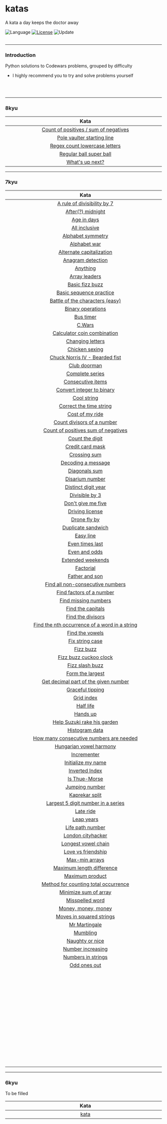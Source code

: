 # katas
A kata a day keeps the doctor away

![Language](https://img.shields.io/badge/language-Python-blue.svg)&nbsp;[![License](https://img.shields.io/badge/license-MIT-green.svg)](./LICENSE)&nbsp;![Update](https://img.shields.io/badge/update-Daily-brightgreen.svg)&nbsp;
<br><br>

---

### Introduction 

Python solutions to Codewars problems, grouped by difficulty 

- I highly recommend you to try and solve problems yourself  


<br><br>

---

### 8kyu

|<div style="width:500px">Kata</div>|<div style="width:1000px">Notes</div>|<div style="width:200px">Solution</div>|
| :---: | --- | --- |
|[Count of positives / sum of negatives](https://www.codewars.com/kata/576bb71bbbcf0951d5000044)|Arrays, list comprehension|[Link](/8kyu/8kyu%20-%20Count%20of%20positives%20sum%20of%20negatives.md)
|[Pole vaulter starting line](https://www.codewars.com/kata/5786f8404c4709148f0006bf)|Math, logic|[Link](/8kyu/8kyu%20-%20Pole%20vaulter%20starting%20line.md)
|[Regex count lowercase letters](https://www.codewars.com/kata/56a946cd7bd95ccab2000055)|Regex, find all patterns|[Link](/8kyu/8kyu%20-%20Count%20of%20positives%20sum%20of%20negatives.md)
|[Regular ball super ball](https://www.codewars.com/kata/53f0f358b9cb376eca001079)|Classes, OOP|[Link](/8kyu/8kyu%20-%20Regular%20ball%20super%20ball.md)
|[What's up next?](https://www.codewars.com/kata/542ebbdb494db239f8000046)|Iterables, generators|[Link](8kyu/8kyu%20-%20What's%20up%20next.md)


---


### 7kyu 

|<div style="width:500px">Kata</div>|<div style="width:1000px">Notes</div>|<div style="width:200px">Solution</div>|
| :---: | --- | --- |
|[A rule of divisibility by 7](https://www.codewars.com/kata/55e6f5e58f7817808e00002e)|While loops, divmod|[Link](/7kyu/7kyu%20-%20A%20rule%20of%20divisibility%20by%207.md)
|[After(?) midnight](https://www.codewars.com/kata/56fac4cfda8ca6ec0f001746)|Dates and times, formatting|[Link](/7kyu/7kyu%20-%20After%20midnight.md)
|[Age in days](https://www.codewars.com/kata/5803753aab6c2099e600000e)|Dates and times|[Link](/7kyu/7kyu%20-%20Age%20in%20days.md)
|[All inclusive](https://www.codewars.com/kata/5700c9acc1555755be00027e)|Conditionals - all True, string rotations|[Link](/7kyu/7kyu%20-%20All%20inclusive.md)
|[Alphabet symmetry](https://www.codewars.com/kata/59d9ff9f7905dfeed50000b0)|Nested list comprehensions, enumeration|[Link](/7kyu/7kyu%20-%20Alphabet%20symmetry.md)
|[Alphabet war](https://www.codewars.com/kata/59377c53e66267c8f6000027)|Key-values, conditionals, strings|[Link](/7kyu/7kyu%20-%20Alphabet%20war.md)
|[Alternate capitalization](https://www.codewars.com/kata/59cfc000aeb2844d16000075)|Strings, list comprehension|[Link](/7kyu/7kyu%20-%20Alternate%20capitalization.md)
|[Anagram detection](https://www.codewars.com/kata/529eef7a9194e0cbc1000255)|Sets, anagram checking|[Link](/7kyu/7kyu%20-%20Anagram%20detection.md)
|[Anything](https://www.codewars.com/kata/557d9e4d155e2dbf050000aa)|Classes, dunder methods|[Link](/7kyu/7kyu%20-%20Anything.md)
|[Array leaders](https://www.codewars.com/kata/5a651865fd56cb55760000e0)|Arrays, all comparisons|[Link](/7kyu/7kyu%20-%20Array%20leaders.md)
|[Basic fizz buzz](https://www.codewars.com/kata/5300901726d12b80e8000498)|Conditionals, fizzbuzz|[Link](/7kyu/7kyu%20-%20Basic%20fizz%20buzz.md)
|[Basic sequence practice](https://www.codewars.com/kata/5436f26c4e3d6c40e5000282/train/python)|Accumulate, range, step|[Link](/7kyu/7kyu%20-%20Basic%20sequence%20practice.md)
|[Battle of the characters (easy)](https://www.codewars.com/kata/595519279be6c575b5000016)|Enumeration, dictionaries, conditionals, strings|[Link](/7kyu/7kyu%20-%20Battle%20of%20the%20characters%20(easy).md)
|[Binary operations](https://www.codewars.com/kata/560e80734267381a270000a2)|Binary, bits, indexing|[Link](/7kyu/7kyu%20-%20Binary%20operations.md)
|[Bus timer](https://www.codewars.com/kata/5736378e3f3dfd5a820000cb)|Time formatting, conditionals|[Link](/7kyu/7kyu%20-%20Bus%20timer.md)
|[C.Wars](https://www.codewars.com/kata/55968ab32cf633c3f8000008)|String manipulation|[Link](/7kyu/7kyu%20-%20C.Wars.md)
|[Calculator coin combination](https://www.codewars.com/kata/564d0490e96393fc5c000029)|Divmod, integers|[Link](/7kyu/7kyu%20-%20Calculator%20coin%20combination.md)
|[Changing letters](https://www.codewars.com/kata/5831c204a31721e2ae000294)|Strings, list comprehension|[Link](/7kyu/7kyu%20-%20Changing%20letters.md)
|[Chicken sexing](https://www.codewars.com/kata/57ed40e3bd793e9c92000fcb)|List comprehension|[Link](/7kyu/7kyu%20-%20Chicken%20sexing.md)
|[Chuck Norris IV - Bearded fist](https://www.codewars.com/kata/57066708cb7293901a0013a1)|Chaining iterables, mapping|[Link](/7kyu/7kyu%20-%20Chuck%20Norris%20IV%20-%20Bearded%20fist.md)
|[Club doorman](https://www.codewars.com/kata/5c563cb78dac1951c2d60f01)|Searching strings, regex, indexing|[Link](/7kyu/7kyu%20-%20Club%20doorman.md)
|[Complete series](https://www.codewars.com/kata/580a4001d6df740d61000301)|Completing arrays, sets|[Link](/7kyu/7kyu%20-%20Complete%20series.md)
|[Consecutive items](https://www.codewars.com/kata/5f6d533e1475f30001e47514/solutions/python)|Arrays, any, zipping|[Link](/7kyu/7kyu%20-%20Consecutive%20items.md)
|[Convert integer to binary](https://www.codewars.com/kata/55606aeebf1f0305f900006f)|Binary two's complement|[Link](/7kyu/7kyu%20-%20Convert%20integer%20to%20binary.md)
|[Cool string](https://www.codewars.com/kata/590fd3220f05b4f1ad00007c)|Fundamentals, strings|[Link](/7kyu/7kyu%20-%20Cool%20string.md)
|[Correct the time string](https://www.codewars.com/kata/57873ab5e55533a2890000c7)|Regex, formatting, time|[Link](/7kyu/7kyu%20-%20Correct%20the%20time%20string.md)
|[Cost of my ride](https://www.codewars.com/kata/586430a5b3a675296a000395)|Formatting, conditionals|[Link](/7kyu/7kyu%20-%20Cost%20of%20my%20ride.md)
|[Count divisors of a number](https://www.codewars.com/kata/542c0f198e077084c0000c2e)|Divisors, math|[Link](/7kyu/7kyu%20-%20Count%20divisors%20of%20a%20number.md)
|[Count of positives sum of negatives](https://www.codewars.com/kata/576bb71bbbcf0951d5000044)|Arrays, list comprehension|[Link](/7kyu/7kyu%20-%20Count%20of%20positives%20sum%20of%20negatives.md)
|[Count the digit](https://www.codewars.com/kata/566fc12495810954b1000030)|Mapping, strings|[Link](/7kyu/7kyu%20-%20Count%20the%20digit.md)
|[Credit card mask](https://www.codewars.com/kata/5412509bd436bd33920011bc)|Fundamentals, strings|[Link](/7kyu/7kyu%20-%20Credit%20card%20mask.md)
|[Crossing sum](https://www.codewars.com/kata/5889ab4928c08c08da00009b)|Sets, matrices|[Link](/7kyu/7kyu%20-%20Crossing%20sum.md)
|[Decoding a message](https://www.codewars.com/kata/565b9d6f8139573819000056)|Translating strings|[Link](/7kyu/7kyu%20-%20Decoding%20a%20message.md)
|[Diagonals sum](https://www.codewars.com/kata/5592fc599a7f40adac0000a8)|Matrices, arrays|[Link](/7kyu/7kyu%20-%20Diagonals%20sum.md)
|[Disarium number](https://www.codewars.com/kata/5a53a17bfd56cb9c14000003)|Fundamentals|[Link](/7kyu/7kyu%20-%20Disarium%20Number.md)
|[Distinct digit year](https://www.codewars.com/kata/58aa68605aab54a26c0001a6)|Sets, while-loops|[Link](/7kyu/7kyu%20-%20Distinct%20digit%20year.md)
|[Divisible by 3](https://www.codewars.com/kata/59f7fc109f0e86d705000043)|Math, remainders, while-loops|[Link](/7kyu/7kyu%20-%20Divisible%20by%203.md)
|[Don't give me five](https://www.codewars.com/kata/5813d19765d81c592200001a)|Generators, range|[Link](/7kyu/7kyu%20-%20Don't%20give%20me%20five.md)
|[Driving license](https://www.codewars.com/kata/586a1af1c66d18ad81000134)|Dates, strings, formatting|[Link](/7kyu/7kyu%20-%20Driving%20license.md)
|[Drone fly by](https://www.codewars.com/kata/58356a94f8358058f30004b5/train/python)|Strings, replacing|[Link](/7kyu/7kyu%20-%20Drone%20fly%20by.md)
|[Duplicate sandwich](https://www.codewars.com/kata/5f8a15c06dbd530016be0c19)|Enumeration, counting, array|[Link](/7kyu/7kyu%20-%20Duplicate%20sandwich.md)
|[Easy line](https://www.codewars.com/kata/56e7d40129035aed6c000632)|Binomial expansion|[Link](/7kyu/7kyu%20-%20Easy%20line.md)
|[Even times last](https://www.codewars.com/kata/5a1a9e5032b8b98477000004)|Arrays|[Link](/7kyu/7kyu%20-%20Even%20times%20last.md)
|[Even and odds]()|Hexadecimal, binary|[Link]()
|[Extended weekends]()||[Link]()
|[Factorial]()||[Link]()
|[Father and son]()||[Link]()
|[Find all non-consecutive numbers]()||[Link]()
|[Find factors of a number]()||[Link]()
|[Find missing numbers]()||[Link]()
|[Find the capitals]()||[Link]()
|[Find the divisors]()||[Link]()
|[Find the nth occurrence of a word in a string]()||[Link]()
|[Find the vowels]()||[Link]()
|[Fix string case]()||[Link]()
|[Fizz buzz]()||[Link]()
|[Fizz buzz cuckoo clock]()||[Link]()
|[Fizz slash buzz]()||[Link]()
|[Form the largest]()||[Link]()
|[Get decimal part of the given number]()||[Link]()
|[Graceful tipping]()||[Link]()
|[Grid index]()||[Link]()
|[Half life]()||[Link]()
|[Hands up]()||[Link]()
|[Help Suzuki rake his garden]()||[Link]()
|[Histogram data]()||[Link]()
|[How many consecutive numbers are needed]()||[Link]()
|[Hungarian vowel harmony]()||[Link]()
|[Incrementer]()||[Link]()
|[Initialize my name]()||[Link]()
|[Inverted Index]()||[Link]()
|[Is Thue-Morse]()||[Link]()
|[Jumping number]()||[Link]()
|[Kaprekar split]()||[Link]()
|[Largest 5 digit number in a series]()||[Link]()
|[Late ride]()||[Link]()
|[Leap years]()||[Link]()
|[Life path number]()||[Link]()
|[London cityhacker]()||[Link]()
|[Longest vowel chain]()||[Link]()
|[Love vs friendship]()||[Link]()
|[Max-min arrays]()||[Link]()
|[Maximum length difference]()||[Link]()
|[Maximum product]()||[Link]()
|[Method for counting total occurrence]()||[Link]()
|[Minimize sum of array]()||[Link]()
|[Misspelled word]()||[Link]()
|[Money, money, money]()||[Link]()
|[Moves in squared strings]()||[Link]()
|[Mr Martingale]()||[Link]()
|[Mumbling]()||[Link]()
|[Naughty or nice]()||[Link]()
|[Number increasing]()||[Link]()
|[Numbers in strings]()||[Link]()
|[Odd ones out]()||[Link]()
|[]()||[Link]()
|[]()||[Link]()
|[]()||[Link]()
|[]()||[Link]()
|[]()||[Link]()
|[]()||[Link]()
|[]()||[Link]()
|[]()||[Link]()
|[]()||[Link]()
|[]()||[Link]()
|[]()||[Link]()
|[]()||[Link]()



---


### 6kyu 

To be filled

|<div style="width:500px">Kata</div>|<div style="width:1000px">Notes</div>|<div style="width:200px">Solution</div>|
| :---: | --- | --- |
|[kata](link)|While loops, divmod|[Link](link)





